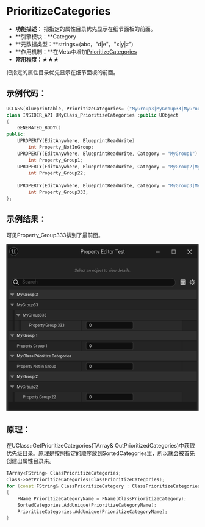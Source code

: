 # PrioritizeCategories

- **功能描述：** 把指定的属性目录优先显示在细节面板的前面。
- **引擎模块：**Category
- **元数据类型：**strings=(abc，"d|e"，"x|y|z")
- **作用机制：**在Meta中增加[PrioritizeCategories](../../../../Meta/DetailsPanel/PrioritizeCategories.md)
- **常用程度：★★★**

把指定的属性目录优先显示在细节面板的前面。

## 示例代码：

```cpp
UCLASS(Blueprintable, PrioritizeCategories= ("MyGroup3|MyGroup33|MyGroup333","MyGroup1"))
class INSIDER_API UMyClass_PrioritizeCategories :public UObject
{
	GENERATED_BODY()
public:
	UPROPERTY(EditAnywhere, BlueprintReadWrite)
		int Property_NotInGroup;
	UPROPERTY(EditAnywhere, BlueprintReadWrite, Category = "MyGroup1")
		int Property_Group1;
	UPROPERTY(EditAnywhere, BlueprintReadWrite, Category = "MyGroup2|MyGroup22")
		int Property_Group22;

	UPROPERTY(EditAnywhere, BlueprintReadWrite, Category = "MyGroup3|MyGroup33|MyGroup333")
		int Property_Group333;
};
```

## 示例结果：

可见Property_Group333排到了最前面。

![Untitled](Untitled.png)

## 原理：

在UClass::GetPrioritizeCategories(TArray<FString>& OutPrioritizedCategories)中获取优先级目录。原理是按照指定的顺序放到SortedCategories里，所以就会被首先创建出属性目录来。

```cpp
TArray<FString> ClassPrioritizeCategories;
Class->GetPrioritizeCategories(ClassPrioritizeCategories);
for (const FString& ClassPrioritizeCategory : ClassPrioritizeCategories)
{
	FName PrioritizeCategoryName = FName(ClassPrioritizeCategory);
	SortedCategories.AddUnique(PrioritizeCategoryName);
	PrioritizeCategories.AddUnique(PrioritizeCategoryName);
}

```